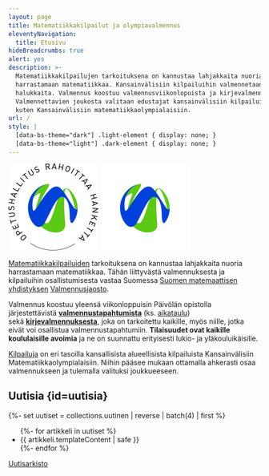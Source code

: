 ```yaml
---
layout: page
title: Matematiikkakilpailut ja olympiavalmennus
eleventyNavigation:
  title: Etusivu
hideBreadcrumbs: true
alert: yes
description: >-
  Matematiikkakilpailujen tarkoituksena on kannustaa lahjakkaita nuoria
  harrastamaan matematiikkaa. Kansainvälisiin kilpailuihin valmennetaan
  halukkaita. Valmennus koostuu valmennusviikonlopuista ja kirjevalmennuksesta.
  Valmennettavien joukosta valitaan edustajat kansainvälisiin kilpailuihin,
  kuten Kansainvälisiin matematiikkaolympialaisiin.
url: /
style: |
  [data-bs-theme="dark"] .light-element { display: none; }
  [data-bs-theme="light"] .dark-element { display: none; }
---
```

<picture class="light-element">
  <source srcset="/kuvat/oph_light.webp" type="image/webp">
  <img class="float-sm-end d-block mx-auto mb-2 ms-md-4" loading="lazy" src="/kuvat/oph_light.png" width="180" height="174" alt="Opetushallitus rahoittaa hanketta">
</picture>
<picture class="dark-element">
  <source srcset="/kuvat/oph_dark.webp" type="image/webp">
  <img class="float-sm-end d-block mx-auto mb-2 ms-md-4" loading="lazy" src="/kuvat/oph_dark.png" width="180" height="174" alt="Opetushallitus rahoittaa hanketta">
</picture>


[Matematiikkakilpailuiden](kilpailut) tarkoituksena on kannustaa
lahjakkaita nuoria harrastamaan matematiikkaa. Tähän liittyvästä
valmennuksesta ja kilpailuihin osallistumisesta vastaa Suomessa
[Suomen matemaattisen yhdistyksen](http://www.matemaattinenyhdistys.fi/)
[Valmennusjaosto](valmentajat).

Valmennus koostuu yleensä viikonloppuisin Päivölän opistolla
järjestettävistä [**valmennustapahtumista**](kaytanto)
(ks. [aikataulu](aikataulu)) sekä [**kirjevalmennuksesta**](valmennus),
joka on tarkoitettu kaikille, myös niille, jotka eivät voi
osallistua valmennustapahtumiin. **Tilaisuudet ovat kaikille
koululaisille avoimia** ja ne on suunnattu erityisesti
lukio- ja yläkouluikäisille.

[Kilpailuja](kilpailut) on eri tasoilla kansallisista
alueellisista kilpailuista Kansainvälisiin Matematiikkaolympialaisiin.
Niihin pääsee mukaan ottamalla ahkerasti osaa valmennukseen
ja tulemalla valituksi joukkueeseen.


## Uutisia {id=uutisia}

{%- set uutiset = collections.uutinen | reverse | batch(4) | first %}
<ul>
{%- for artikkeli in uutiset %}
<li> {{ artikkeli.templateContent | safe }}
</li>
{%- endfor %}
</ul>

<a href="/uutiset">Uutisarkisto</a>


